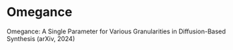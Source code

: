 # Omegance
Omegance: A Single Parameter for Various Granularities in Diffusion-Based Synthesis (arXiv, 2024)
